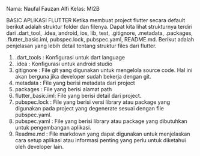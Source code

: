 Nama: Naufal Fauzan Alfi
Kelas: MI2B


BASIC APLIKASI FLUTTER
Ketika membuat project flutter secara default berikut adalah struktur folder dan
filenya. Dapat kita lihat strukturnya terdiri dari .dart_tool, .idea, android, ios, lib, test,
.gitignore, .metadata, .packages, .flutter_basic.iml, pubspec.lock, pubspec.yaml,
README.md. 
Berikut adalah penjelasan yang lebih detail tentang struktur files dari flutter.
1. .dart_tools : Konfigurasi untuk dart language
2. .idea : Konfigurasi untuk android studio
3. gitignore : File git yang digunakan untuk mengelola source code. Hal ini akan berguna jika developer sudah bekerja dengan git.
4. metadata : File yang berisi metadata dari project
5. packages : File yang berisi alamat path
6. flutter_basic.iml: File yang berisi detail dari project.
7. pubspec.lock : File yang berisi versi library atau package yang digunakan pada project yang degenerate sesuai dengan file pubspec.yaml.
8. pubspec.yaml : File yang berisi library atau package yang dibutuhkan untuk pengembangan aplikasi.
9. Readme.md : File markdown yang dapat digunakan untuk menjelaskan cara setup aplikasi atau informasi penting yang perlu untuk diketahui oleh developer lain. 
